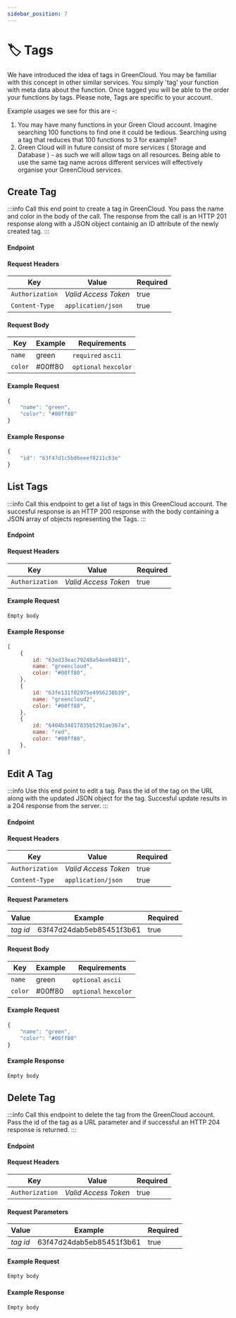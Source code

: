 ```yaml
---
sidebar_position: 7
---
```


# 🏷️ Tags

We have introduced the idea of tags in GreenCloud. You may be familiar with this concept in other similar services. You simply 'tag' your function with meta data about the function. Once tagged you will be able to the order your functions by tags. Please note, Tags are specific to your account.

Example usages we see for this are -:

1. You may have many functions in your Green Cloud account. Imagine searching 100 functions to find one it could be tedious. Searching using a tag that reduces that 100 functions to 3 for example?
2. Green Cloud will in future consist of more services ( Storage and Database ) - as such we will allow tags on all resources. Being able to use the same tag name across different services will effectively organise your GreenCloud services.

## Create Tag

:::info
Call this end point to create a tag in GreenCloud. You pass the name and color in the body of the call. The response from the call is an HTTP 201 response along with a JSON object containig an ID attribute of the newly created tag.
:::

#### Endpoint

<endpoint href='https://api.greencloud.dev/v1/tag' method='POST'/>

#### Request Headers

| Key             | Value                | Required |
| --------------- | -------------------- | -------- |
| `Authorization` | _Valid Access Token_ | true     |
| `Content-Type`  | `application/json`   | true     |

#### Request Body

| Key     | Example | Requirements          |
| ------- | ------- | --------------------- |
| `name`  | green   | `required` `ascii`    |
| `color` | #00ff80 | `optional` `hexcolor` |

#### Example Request

```js
{
	"name": "green",
	"color": "#00ff80"
}

```

#### Example Response

```js title="Status: 201 Created"
{
	"id": "63f47d1c5bd6eeef8211c83e"
}
```

## List Tags

:::info
Call this endpoint to get a list of tags in this GreenCloud account. The succesful response is an HTTP 200 response with the body containing a JSON array of objects representing the Tags.
:::

#### Endpoint

<endpoint href='https://api.greencloud.dev/v1/tag/list' method='GET'/>

#### Request Headers

| Key             | Value                | Required |
| --------------- | -------------------- | -------- |
| `Authorization` | _Valid Access Token_ | true     |

#### Example Request

```js
Empty body
```

#### Example Response

<!-- prettier-ignore -->
```js title="Status: 200 OK"
[
    {
        id: "63ed33eac79248a54ee04831",
        name: "greencloud",
        color: "#00ff80",
    },
    {
        id: "63fe131f02975e4956238b39",
        name: "greencloud2",
        color: "#00ff80",
    },
    {
        id: "6404b34817835b5291ae367a",
        name: "red",
        color: "#00ff80",
    },
]
```

## Edit A Tag

:::info
Use this end point to edit a tag. Pass the id of the tag on the URL along with the updated JSON object for the tag. Succesful update results in a 204 response from the server.
:::

#### Endpoint

<endpoint href='https://api.greencloud.dev/v1/tag/[tagId]' method='PATCH'/>

#### Request Headers

| Key             | Value                | Required |
| --------------- | -------------------- | -------- |
| `Authorization` | _Valid Access Token_ | true     |
| `Content-Type`  | `application/json`   | true     |

#### Request Parameters

| Value    | Example                  | Required |
| -------- | ------------------------ | -------- |
| _tag id_ | 63f47d24dab5eb85451f3b61 | true     |

#### Request Body

| Key     | Example | Requirements          |
| ------- | ------- | --------------------- |
| `name`  | green   | `optional` `ascii`    |
| `color` | #00ff80 | `optional` `hexcolor` |

#### Example Request

```js
{
	"name": "green",
	"color": "#00ff80"
}
```

#### Example Response

```js title="Status: 204 No Content"
Empty body
```

## Delete Tag

:::info
Call this endpoint to delete the tag from the GreenCloud account. Pass the id of the tag as a URL parameter and if successful an HTTP 204 response is returned.
:::

#### Endpoint

<endpoint href='https://api.greencloud.dev/v1/tag/[tagId]' method='DELETE'/>

#### Request Headers

| Key             | Value                | Required |
| --------------- | -------------------- | -------- |
| `Authorization` | _Valid Access Token_ | true     |

#### Request Parameters

| Value    | Example                  | Required |
| -------- | ------------------------ | -------- |
| _tag id_ | 63f47d24dab5eb85451f3b61 | true     |

#### Example Request

```js
Empty body
```

#### Example Response

```js title="Status: 204 No Content"
Empty body
```
